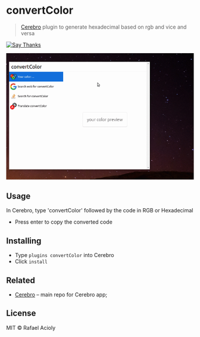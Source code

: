 # convertColor

> [Cerebro](https://cerebroapp.com) plugin to generate hexadecimal based on rgb and vice and versa

[![Say Thanks](https://img.shields.io/badge/Say%20Thanks-!-1EAEDB.svg)](https://saythanks.io/to/rafa-acioly)

![](howitworks.gif)

## Usage

In Cerebro, type 'convertColor' followed by the code in RGB or Hexadecimal
* Press enter to copy the converted code

## Installing

* Type `plugins convertColor` into Cerebro
* Click `install`

## Related

- [Cerebro](http://github.com/KELiON/cerebro) – main repo for Cerebro app;

## License

MIT © Rafael Acioly